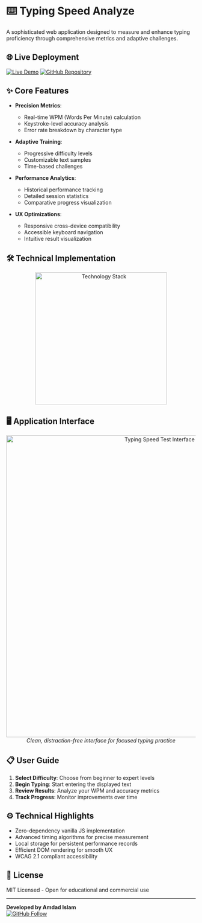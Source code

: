 # ⌨️ Typing Speed Analyze

A sophisticated web application designed to measure and enhance typing proficiency through comprehensive metrics and adaptive challenges.

## 🌐 Live Deployment

[![Live Demo](https://img.shields.io/badge/View_Demo-4285F4?style=for-the-badge&logo=google-chrome&logoColor=white)](https://amdadislam01.github.io/Typing-Speed-Test-App/)
[![GitHub Repository](https://img.shields.io/badge/Source_Code-181717?style=for-the-badge&logo=github&logoColor=white)](https://github.com/amdadislam01/Typing-Speed-Test-App)

## ✨ Core Features

- **Precision Metrics**:
  - Real-time WPM (Words Per Minute) calculation
  - Keystroke-level accuracy analysis
  - Error rate breakdown by character type

- **Adaptive Training**:
  - Progressive difficulty levels
  - Customizable text samples
  - Time-based challenges

- **Performance Analytics**:
  - Historical performance tracking
  - Detailed session statistics
  - Comparative progress visualization

- **UX Optimizations**:
  - Responsive cross-device compatibility
  - Accessible keyboard navigation
  - Intuitive result visualization

## 🛠 Technical Implementation

<p align="center">
  <img src="https://skillicons.dev/icons?i=html,css,js,github" alt="Technology Stack" width="350"/>
  <br>
</p>

## 🖥 Application Interface

<div align="center">
  <img src="https://ik.imagekit.io/yqnbhdlo4/Img/typing?updatedAt=1754893491375" alt="Typing Speed Test Interface" width="800"/>
  <br>
  <em>Clean, distraction-free interface for focused typing practice</em>
</div>

## 📋 User Guide

1. **Select Difficulty**: Choose from beginner to expert levels
2. **Begin Typing**: Start entering the displayed text
3. **Review Results**: Analyze your WPM and accuracy metrics
4. **Track Progress**: Monitor improvements over time

## ⚙️ Technical Highlights

- Zero-dependency vanilla JS implementation
- Advanced timing algorithms for precise measurement
- Local storage for persistent performance records
- Efficient DOM rendering for smooth UX
- WCAG 2.1 compliant accessibility

## 📄 License

MIT Licensed - Open for educational and commercial use

---

**Developed by Amdad Islam**  
[![GitHub Follow](https://img.shields.io/github/followers/amdadislam01?style=social)](https://github.com/amdadislam01)
